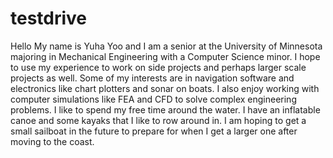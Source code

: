 # testdrive

Hello
My name is Yuha Yoo and I am a senior at the University of Minnesota majoring in Mechanical Engineering with a Computer Science minor. 
I hope to use my experience to work on side projects and perhaps larger scale projects as well. 
Some of my interests are in navigation software and electronics like chart plotters and sonar on boats. 
I also enjoy working with computer simulations like FEA and CFD to solve complex engineering problems. 
I like to spend my free time around the water. I have an inflatable canoe and some kayaks that I like to row around in. 
I am hoping to get a small sailboat in the future to prepare for when I get a larger one after moving to the coast. 
